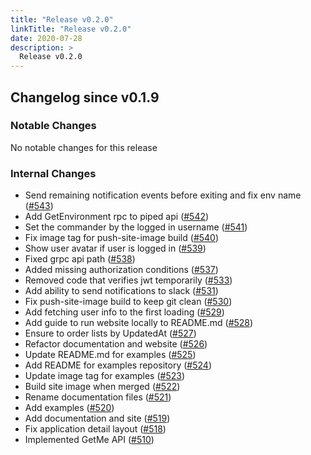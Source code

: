 ```yaml
---
title: "Release v0.2.0"
linkTitle: "Release v0.2.0"
date: 2020-07-28
description: >
  Release v0.2.0
---
```


## Changelog since v0.1.9

### Notable Changes

No notable changes for this release

### Internal Changes
* Send remaining notification events before exiting and fix env name ([#543](https://github.com/pipe-cd/pipe/pull/543))
* Add GetEnvironment rpc to piped api ([#542](https://github.com/pipe-cd/pipe/pull/542))
* Set the commander by the logged in username ([#541](https://github.com/pipe-cd/pipe/pull/541))
* Fix image tag for push-site-image build ([#540](https://github.com/pipe-cd/pipe/pull/540))
* Show user avatar if user is logged in ([#539](https://github.com/pipe-cd/pipe/pull/539))
* Fixed grpc api path ([#538](https://github.com/pipe-cd/pipe/pull/538))
* Added missing authorization conditions ([#537](https://github.com/pipe-cd/pipe/pull/537))
* Removed code that verifies jwt temporarily ([#533](https://github.com/pipe-cd/pipe/pull/533))
* Add ability to send notifications to slack ([#531](https://github.com/pipe-cd/pipe/pull/531))
* Fix push-site-image build to keep git clean ([#530](https://github.com/pipe-cd/pipe/pull/530))
* Add fetching user info to the first loading ([#529](https://github.com/pipe-cd/pipe/pull/529))
* Add guide to run website locally to README.md ([#528](https://github.com/pipe-cd/pipe/pull/528))
* Ensure to order lists by UpdatedAt ([#527](https://github.com/pipe-cd/pipe/pull/527))
* Refactor documentation and website ([#526](https://github.com/pipe-cd/pipe/pull/526))
* Update README.md for examples ([#525](https://github.com/pipe-cd/pipe/pull/525))
* Add README for examples repository ([#524](https://github.com/pipe-cd/pipe/pull/524))
* Update image tag for examples ([#523](https://github.com/pipe-cd/pipe/pull/523))
* Build site image when merged ([#522](https://github.com/pipe-cd/pipe/pull/522))
* Rename documentation files ([#521](https://github.com/pipe-cd/pipe/pull/521))
* Add examples ([#520](https://github.com/pipe-cd/pipe/pull/520))
* Add documentation and site ([#519](https://github.com/pipe-cd/pipe/pull/519))
* Fix application detail layout ([#518](https://github.com/pipe-cd/pipe/pull/518))
* Implemented GetMe API ([#510](https://github.com/pipe-cd/pipe/pull/510))
